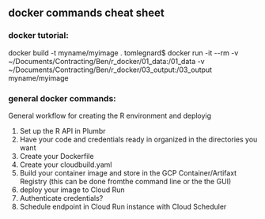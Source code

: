 ## docker commands cheat sheet

### docker tutorial:

docker build -t myname/myimage .
tomlegnard$ docker run -it --rm -v ~/Documents/Contracting/Ben/r_docker/01_data:/01_data -v ~/Documents/Contracting/Ben/r_docker/03_output:/03_output myname/myimage

### general docker commands:


General workflow for creating the R environment and deployig

1. Set up the R API in Plumbr
2. Have your code and credentials ready in organized in the directories you want
3. Create your Dockerfile
4. Create your cloudbuild.yaml
5. Build your container image and store in the GCP Container/Artifaxt Registry (this can be done fromthe command line or the the GUI)
6. deploy your image to Cloud Run
7. Authenticate credentials?
8. Schedule endpoint in Cloud Run instance with Cloud Scheduler